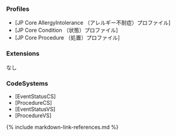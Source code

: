 ### Profiles
* [JP Core AllergyIntolerance （アレルギー不耐症）プロファイル]
* [JP Core Condition （状態）プロファイル]
* [JP Core Procedure （処置）プロファイル]

### Extensions
なし

### CodeSystems
* [EventStatusCS]
* [ProcedureCS]
* [EventStatusVS]
* [ProcedureVS]

{% include markdown-link-references.md %}